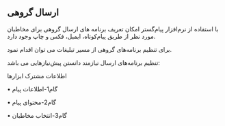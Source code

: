 ﻿## ارسال گروهی 

با استفاده از نرم‌افزار پیام‌گستر امکان تعریف برنامه های ارسال گروهی برای مخاطبان مورد نظر از طریق پیام‌کوتاه، ایمیل، فکس و چاپ  وجود دارد. 

برای تنظیم برنامه‌های گروهی از مسیر تبلیغات می توان اقدام نمود.

تنظیم برنامه‌های ارسال نیازمند دانستن پیش‌نیازهایی می باشد: 

اطلاعات مشترک ابزارها

•	گام1-اطلاعات پیام

•	گام2-محتوای پیام

•	گام3-انتخاب مخاطبان


